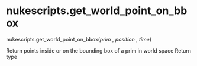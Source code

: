 # nukescripts.get_world_point_on_bbox
nukescripts.get_world_point_on_bbox(_prim_ , _position_ , _time_)

Return points inside or on the bounding box of a prim in world space
Return type